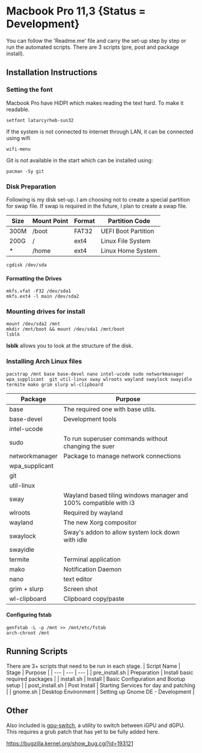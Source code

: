 # Macbook Pro 11,3 {Status = Development}

You can follow the 'Readme.me' file and carry the set-up step by step or run the automated scripts. 
There are 3 scripts (pre, post and package install).

## Installation Instructions

### Setting the font

Macbook Pro have HiDPI which makes reading the text hard. To make it readable.

```{bash}
setfont latarcyrheb-sun32
```
If the system is not connected to internet through LAN, it can be connected using wifi
```
wifi-menu
```

Git is not available in the start which can be installed using:

```{bash}
pacman -Sy git
```

### Disk Preparation 

Following is my disk set-up. I am choosing not to create a special partition for swap file. If swap is required in the future, I plan to create a swap file.

| Size | Mount Point | Format | Partition Code |
|---|---|---|---|
| 300M | /boot | FAT32 | UEFI Boot Partition |
| 200G | / | ext4 | Linux File System |
| * | /home | ext4 | Linux Home System |

```{bash}
cgdisk /dev/sda
```

#### Formatting the Drives

```{bash}
mkfs.vfat -F32 /dev/sda1
mkfs.ext4 -l main /dev/sda2
```

### Mounting drives for install
```{bash}
mount /dev/sda2 /mnt
mkdir /mnt/boot && mount /dev/sda1 /mnt/boot
lsblk 
```

**lsblk** allows you to look at the structure of the disk.

### Installing Arch Linux files

```{bash}
pacstrap /mnt base base-devel nano intel-ucode sudo networkmanager wpa_supplicant  git util-linux sway wlroots wayland swaylock swayidle termite mako grim slurp wl-clipboard
```

| Package | Purpose |
|---|---|
| base | The required one with base utils. |
| base-devel | Development tools |
| intel-ucode | |
| sudo | To run superuser commands without changing the suer |
| networkmanager | Package to manage network connections |
| wpa_supplicant | |
| git | |
| util-linux | |
| sway | Wayland based tiling windows manager and 100% compatible with i3 |
| wlroots | Required by wayland |
| wayland | The new Xorg compositor |
| swaylock | Sway's addon to allow system lock down with idle |
| swayidle | | 
| termite | Terminal application |
| mako | Notification Daemon |
| nano | text editor|
| grim + slurp | Screen shot |
| wl-clipboard | Clipboard copy/paste |

#### Configuring fstab

```{bash}
genfstab -L -p /mnt >> /mnt/etc/fstab
arch-chroot /mnt
```
## Running Scripts 
There are 3+ scripts that need to be run in each stage.
| Script Name | Stage | Purpose |
| --- | --- | --- |
| pre_install.sh | Preparation | Install basic required packages |
| install.sh | Install | Basic Configuration and Bootup setup |
| post_install.sh | Post Install | Starting Services for day and patching |
| gnome.sh | Desktop Environment | Setting up Gnome DE - Development |

## Other
Also included is [gpu-switch](https://github.com/0xbb/gpu-switch), a utility to switch between iGPU and dGPU. This requires a grub patch that has yet to be fully added here.

https://bugzilla.kernel.org/show_bug.cgi?id=193121
